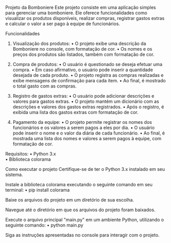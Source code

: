 Projeto da Bomboniere
Este projeto consiste em uma aplicação simples para gerenciar uma bomboniere. Ele oferece funcionalidades como visualizar os produtos disponíveis, realizar compras, registrar gastos extras e calcular o valor a ser pago à equipe de funcionários.

Funcionalidades
1. Visualização dos produtos:
	•   O projeto exibe uma descrição da Bomboniere no console, com formatação de cor.
	•   Os nomes e os preços dos produtos são listados, também com formatação de cor.
  
2. Compra de produtos:
	•   O usuário é questionado se deseja efetuar uma compra.
	•   Em caso afirmativo, o usuário pode inserir a quantidade desejada de cada produto.
	•   O projeto registra as compras realizadas e exibe mensagens de confirmação para cada item.
	•   Ao final, é mostrado o total gasto com as compras.
  
3. Registro de gastos extras:
	•   O usuário pode adicionar descrições e valores para gastos extras.
	•   O projeto mantém um dicionário com as descrições e valores dos gastos extras registrados.
	•   Após o registro, é exibida uma lista dos gastos extras com formatação de cor.
  
4. Pagamento da equipe:
	•   O projeto permite registrar os nomes dos funcionários e os valores a serem pagos a eles por dia.
	•   O usuário pode inserir o nome e o valor da diária de cada funcionário.
	•   Ao final, é mostrada uma lista dos nomes e valores a serem pagos à equipe, com formatação de cor.
  
Requisitos:
	•   Python 3.x  
	•   Biblioteca colorama

Como executar o projeto
Certifique-se de ter o Python 3.x instalado em seu sistema.

Instale a biblioteca colorama executando o seguinte comando em seu terminal:
	•   pip install colorama


Baixe os arquivos do projeto em um diretório de sua escolha.

Navegue até o diretório em que os arquivos do projeto foram baixados.

Execute o arquivo principal "main.py" em um ambiente Python, utilizando o seguinte comando:
	•   python main.py


Siga as instruções apresentadas no console para interagir com o projeto.
